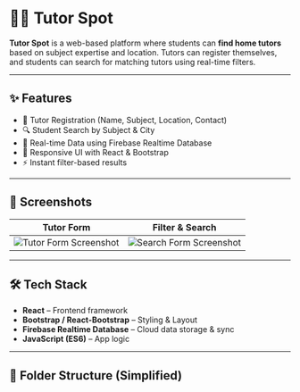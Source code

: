 # 🧑‍🏫 Tutor Spot

**Tutor Spot** is a web-based platform where students can **find home tutors** based on subject expertise and location. Tutors can register themselves, and students can search for matching tutors using real-time filters.

---

## ✨ Features

- 📝 Tutor Registration (Name, Subject, Location, Contact)
- 🔍 Student Search by Subject & City
- 📡 Real-time Data using Firebase Realtime Database
- 🎨 Responsive UI with React & Bootstrap
- ⚡ Instant filter-based results

---

## 📸 Screenshots

| Tutor Form                         | Filter & Search                     |
|-----------------------------------|-------------------------------------|
| ![Tutor Form Screenshot](public/screenshot1.png) | ![Search Form Screenshot](public/screenshot2.png) |

---

## 🛠️ Tech Stack

- **React** – Frontend framework
- **Bootstrap / React-Bootstrap** – Styling & Layout
- **Firebase Realtime Database** – Cloud data storage & sync
- **JavaScript (ES6)** – App logic

---

## 📁 Folder Structure (Simplified)

